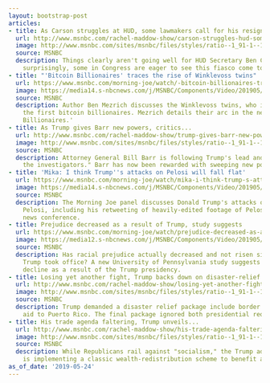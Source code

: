 ```yaml
---
layout: bootstrap-post
articles:
- title: As Carson struggles at HUD, some lawmakers call for his resignation
  url: http://www.msnbc.com/rachel-maddow-show/carson-struggles-hud-some-lawmakers-call-his-resignation
  image: http://www.msnbc.com/sites/msnbc/files/styles/ratio--1_91-1--1200x630/public/ap_241503556738_0.jpg?itok=b9Lz1nCX
  source: MSNBC
  description: Things clearly aren't going well for HUD Secretary Ben Carson. Not
    surprisingly, some in Congress are eager to see this fiasco come to an end.
- title: "'Bitcoin Billionaires' traces the rise of Winklevoss twins"
  url: https://www.msnbc.com/morning-joe/watch/-bitcoin-billionaires-traces-the-rise-of-winklevoss-twins-60254789801
  image: https://media14.s-nbcnews.com/j/MSNBC/Components/Video/201905/n_mj_bitcoin_190524_1920x1080.nbcnews-fp-1200-630.jpg
  source: MSNBC
  description: Author Ben Mezrich discusses the Winklevoss twins, who in 2017 became
    the first bitcoin billionaires. Mezrich details their arc in the new book 'Bitcoin
    Billionaires.'
- title: As Trump gives Barr new powers, critics...
  url: http://www.msnbc.com/rachel-maddow-show/trump-gives-barr-new-powers-critics-call-scheme-un-american
  image: http://www.msnbc.com/sites/msnbc/files/styles/ratio--1_91-1--1200x630/public/senate_attorney_general_99880.jpg-9ba03.jpg?itok=bu19ZIIQ
  source: MSNBC
  description: Attorney General Bill Barr is following Trump's lead and "investigating
    the investigators." Barr has now been rewarded with sweeping new power.
- title: 'Mika: I think Trump''s attacks on Pelosi will fall flat'
  url: https://www.msnbc.com/morning-joe/watch/mika-i-think-trump-s-attacks-on-pelosi-will-fall-flat-60251717820
  image: https://media14.s-nbcnews.com/j/MSNBC/Components/Video/201905/n_mj_eighta_190524_1920x1080.nbcnews-fp-1200-630.jpg
  source: MSNBC
  description: The Morning Joe panel discusses Donald Trump's attacks on House Speaker
    Pelosi, including his retweeting of heavily-edited footage of Pelosi during a
    news conference.
- title: Prejudice decreased as a result of Trump, study suggests
  url: https://www.msnbc.com/morning-joe/watch/prejudice-decreased-as-a-result-of-trump-study-suggests-60249669509
  image: https://media12.s-nbcnews.com/j/MSNBC/Components/Video/201905/n_mj_reval2_190524_1920x1080.nbcnews-fp-1200-630.jpg
  source: MSNBC
  description: Has racial prejudice actually decreased and not risen since Donald
    Trump took office? A new University of Pennsylvania study suggests racism is in
    decline as a result of the Trump presidency.
- title: Losing yet another fight, Trump backs down on disaster-relief funding
  url: http://www.msnbc.com/rachel-maddow-show/losing-yet-another-fight-trump-backs-down-disaster-relief-funding
  image: http://www.msnbc.com/sites/msnbc/files/styles/ratio--1_91-1--1200x630/public/trump_vegas_response_171010.jpg?itok=woVsBSgQ
  source: MSNBC
  description: Trump demanded a disaster relief package include border money and exclude
    aid to Puerto Rico. The final package ignored both presidential requests.
- title: His trade agenda faltering, Trump unveils...
  url: http://www.msnbc.com/rachel-maddow-show/his-trade-agenda-faltering-trump-unveils-another-bailout-farmers
  image: http://www.msnbc.com/sites/msnbc/files/styles/ratio--1_91-1--1200x630/public/474897535.jpg?itok=Y03kmtnl
  source: MSNBC
  description: While Republicans rail against "socialism," the Trump administration
    is implementing a classic wealth-redistribution scheme to benefit a favored industry.
as_of_date: '2019-05-24'
---
```


